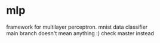 # mlp
framework for multilayer perceptron. mnist data classifier                                                                                      
main branch doesn't mean anything :) check master instead
